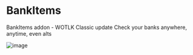 # BankItems
BankItems addon - WOTLK Classic update
Check your banks anywhere, anytime, even alts

![image](https://user-images.githubusercontent.com/19947766/213801510-1103f2ea-417d-4d6c-9e00-5afdb12a29db.png)
